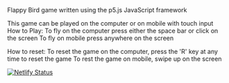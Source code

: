 Flappy Bird game written using the p5.js JavaScript framework

This game can be played on the computer or on mobile with touch input
How to Play:
To fly on the computer press either the space bar or click on the screen
To fly on mobile press anywhere on the screen

How to reset:
To reset the game on the computer, press the 'R' key at any time to reset the game
To rest the game on mobile, swipe up on the screen

[![Netlify Status](https://api.netlify.com/api/v1/badges/13f8b0c9-12b4-45a9-9b80-38d29717b121/deploy-status)](https://app.netlify.com/sites/freudbird/deploys)
